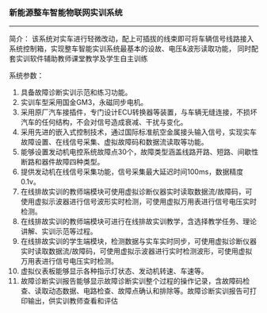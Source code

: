 
###  新能源整车智能物联网实训系统
-----------------------------------------------------------------

简介：
    该系统对实车进行轻微改动，配上可插拔的线束即可将车辆信号线路接入系统控制箱，实现整车智能实训系统最基本的设故、电压&波形读取功能，
    同时配套实训软件辅助教师课堂教学及学生自主训练

系统参数：
  1. 具备故障诊断实训示范和练习功能。
  2. 实训车型采用国金GM3，永磁同步电机。
  3. 采用原厂汽车接插件，专门设计ECU转换器等装置，与车辆无缝连接，不损坏汽车的任何结构，不会对信号造成衰减、干扰与变化。
  4. 采用先进的嵌入式控制技术，通过国际标准航空金属接头输入信号，实现实车故障设置、在线信号采集、虚拟故障码和数据流读取等功能。
  5. 能够设置发动机电控系统故障点30个，故障类型涵盖线路开路、短路、间歇性断路和器件故障四种类型。
  6. 提供发动机在线信号采集功能，信号采集最大延迟时间100ms，数据精度0.1v。
  7. 在线排故实训的教师端模块可使用虚拟诊断仪器实时读取数据流/故障码，可使用虚拟示波器进行信号波形实时检测，可使用虚拟万用表进行信号电压实时检测。
  8. 在线排故实训的教师端模块可进行在线排故实训教学，含选择教学任务、理论讲解、实训示范等过程。
  9. 在线排故实训的学生端模块，检测数据与实车实时同步，可使用虚拟诊断仪器实时读取数据流/故障码，可使用虚拟示波器进行实时检测波形，可使用虚拟万用表进行信号电压实时检测。
 10. 虚拟仪表板能够显示各种指示灯状态、发动机转速、车速等。
 11. 故障诊断实训报告能够显示故障诊断实训整个过程的操作记录，含故障码检查、读取动态数据、电路检查、故障点确认和排除等。故障诊断实训报告可打印输出，供实训教师查看和评估
